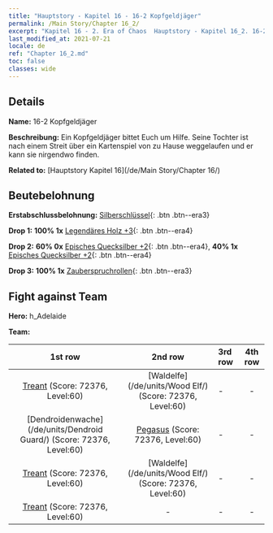 ```yaml
---
title: "Hauptstory - Kapitel 16 - 16-2 Kopfgeldjäger"
permalink: /Main Story/Chapter 16_2/
excerpt: "Kapitel 16 - 2. Era of Chaos  Hauptstory - Kapitel 16_2. 16-2 Kopfgeldjäger"
last_modified_at: 2021-07-21
locale: de
ref: "Chapter 16_2.md"
toc: false
classes: wide
---
```


## Details

 **Name:** 16-2 Kopfgeldjäger

 **Beschreibung:** Ein Kopfgeldjäger bittet Euch um Hilfe. Seine Tochter ist nach einem Streit über ein Kartenspiel von zu Hause weggelaufen und er kann sie nirgendwo finden.

 **Related to:** [Hauptstory Kapitel 16](/de/Main Story/Chapter 16/)

## Beutebelohnung

 **Erstabschlussbelohnung:** [Silberschlüssel](/ItemsDE/con_693/){: .btn .btn--era3}

 **Drop 1:** **100% 1x** [Legendäres Holz +3](/ItemsDE/mat_55/){: .btn .btn--era4}

 **Drop 2:** **60% 0x** [Episches Quecksilber +2](/ItemsDE/mat_49/){: .btn .btn--era4}, **40% 1x** [Episches Quecksilber +2](/ItemsDE/mat_49/){: .btn .btn--era4}

 **Drop 3:** **100% 1x** [Zauberspruchrollen](/ItemsDE/con_694/){: .btn .btn--era3}


## Fight against Team
 **Hero:** h_Adelaide

 **Team:**


  | 1st row | 2nd row | 3rd row | 4th row |
  |:----:|:----:|:----|:----:|
  | [Treant](/de/units/Treant/) (Score: 72376, Level:60)  | [Waldelfe](/de/units/Wood Elf/) (Score: 72376, Level:60)  | - | - |
  | [Dendroidenwache](/de/units/Dendroid Guard/) (Score: 72376, Level:60)  | [Pegasus](/de/units/Pegasus/) (Score: 72376, Level:60)  | - | - |
  | [Treant](/de/units/Treant/) (Score: 72376, Level:60)  | [Waldelfe](/de/units/Wood Elf/) (Score: 72376, Level:60)  | - | - |
  | [Treant](/de/units/Treant/) (Score: 72376, Level:60)  | - | - | - |



